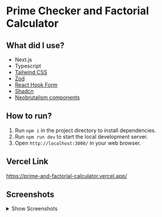 # Prime Checker and Factorial Calculator

## What did I use?
- Next.js
- Typescript
- [Tailwind CSS](https://tailwindcss.com/)
- [Zod](https://zod.dev/)
- [React Hook Form](https://react-hook-form.com/)
- [Shadcn](https://ui.shadcn.com/)
- [Neobrutalism components](https://neobrutalism-components.vercel.app/)

## How to run?
1. Run `npm i` in the project directory to install dependencies.
2. Run `npm run dev` to start the local development server.
3. Open `http://localhost:3000/` in your web browser.

## Vercel Link
https://prime-and-factorial-calculator.vercel.app/

## Screenshots
<details>
  <summary>Show Screenshots</summary>
  
  ![image](https://github.com/Hasmire/prime-and-factorial-calculator/assets/103040676/fb1d87e7-7fa0-488f-8644-2f9b3c7f8b31)
  ![image](https://github.com/Hasmire/prime-and-factorial-calculator/assets/103040676/3b89f88d-818a-4c74-91f2-8c4703209dc0)
  ![image](https://github.com/Hasmire/prime-and-factorial-calculator/assets/103040676/323471f2-c178-4024-a2bf-1d842bb3b6a4)
  ![image](https://github.com/Hasmire/prime-and-factorial-calculator/assets/103040676/51699dc4-26ea-4ea2-9c86-3a78e0f075a1)
  ![image](https://github.com/Hasmire/prime-and-factorial-calculator/assets/103040676/740f70a0-096d-4a9a-ac50-8ff22b5c903e)
  ![image](https://github.com/Hasmire/prime-and-factorial-calculator/assets/103040676/1c469afc-c16b-432d-ae14-f31209f204d7)
  ![image](https://github.com/Hasmire/prime-and-factorial-calculator/assets/103040676/62dd0f9e-87eb-46d1-80c9-3012667dfe09)
  ![image](https://github.com/Hasmire/prime-and-factorial-calculator/assets/103040676/c30bcfe9-6d77-461f-9718-61d5fdc0b96f)

</details>
